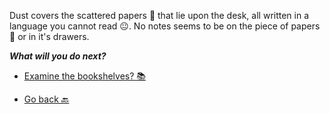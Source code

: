 Dust covers the scattered papers 📰 that lie upon the desk, all written in a language you cannot read 😐. No notes seems to be on the piece of papers 📰 or in it's drawers.

***What will you do next?***

- [Examine the bookshelves? 📚](3-CB.md)

- [Go back 🔙](2.md)
